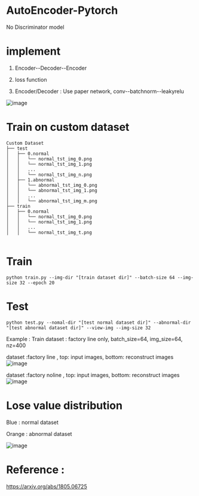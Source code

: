 # AutoEncoder-Pytorch

No Discriminator model 

# implement 

1. Encoder--Decoder--Encoder

2. loss function

3. Encoder/Decoder : Use paper network, conv--batchnorm--leakyrelu

![image](https://user-images.githubusercontent.com/58428559/187036065-f1b7f624-bb0d-4d96-b3c9-6e6d8f74c98a.png)



# Train on custom dataset

```
Custom Dataset
├── test
│   ├── 0.normal
│   │   └── normal_tst_img_0.png
│   │   └── normal_tst_img_1.png
│   │   ...
│   │   └── normal_tst_img_n.png
│   ├── 1.abnormal
│   │   └── abnormal_tst_img_0.png
│   │   └── abnormal_tst_img_1.png
│   │   ...
│   │   └── abnormal_tst_img_m.png
├── train
│   ├── 0.normal
│   │   └── normal_tst_img_0.png
│   │   └── normal_tst_img_1.png
│   │   ...
│   │   └── normal_tst_img_t.png


```

# Train
```
python train.py --img-dir "[train dataset dir]" --batch-size 64 --img-size 32 --epoch 20
```

# Test
```
python test.py --nomal-dir "[test normal dataset dir]" --abnormal-dir "[test abnormal dataset dir]" --view-img --img-size 32
```
Example :
Train dataset : factory line only, batch_size=64, img_size=64, nz=400

dataset :factory line , top: input images, bottom: reconstruct images
![image](https://user-images.githubusercontent.com/58428559/187036135-46cd0915-b695-48a8-b377-0859e57fb1da.png)


dataset :factory noline , top: input images, bottom: reconstruct images
![image](https://user-images.githubusercontent.com/58428559/187036162-52b6fb52-cc6b-44b6-99e5-d532332e9c9a.png)

# Lose value distribution

Blue : normal dataset

Orange : abnormal dataset

![image](https://user-images.githubusercontent.com/58428559/187195639-ae90b89e-3f24-4718-9191-228ab83580d5.png)



# Reference : 

https://arxiv.org/abs/1805.06725

